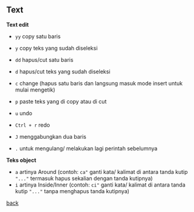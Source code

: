 ## Text
**Text edit**
- `yy` copy satu baris
- `y` copy teks yang sudah diseleksi

- `dd` hapus/cut satu baris
- `d` hapus/cut teks yang sudah diseleksi
- `c` change (hapus satu baris dan langsung masuk mode insert untuk mulai mengetik)

- `p` paste teks yang di copy atau di cut

- `u` undo
- `Ctrl + r` redo

- `J` menggabungkan dua baris

- `.` untuk mengulang/ melakukan lagi perintah sebelumnya

**Teks object**
- `a` artinya Around (contoh: `ca"` ganti kata/ kalimat di antara tanda kutip `"..."` termasuk hapus sekalian dengan tanda kutipnya)
- `i` artinya Inside/Inner (contoh: `ci"` ganti kata/ kalimat di antara tanda kutip `"..."` tanpa menghapus tanda kutipnya)

[back](./)
